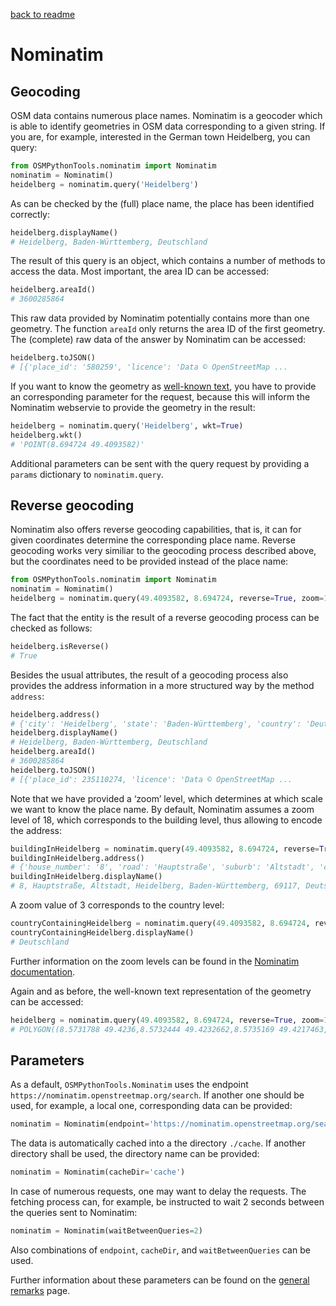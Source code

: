 [back to readme](../../../)

# Nominatim

## Geocoding

OSM data contains numerous place names. Nominatim is a geocoder which is able to identify geometries in OSM data corresponding to a given string. If you are, for example, interested in the German town Heidelberg, you can query:
```python
from OSMPythonTools.nominatim import Nominatim
nominatim = Nominatim()
heidelberg = nominatim.query('Heidelberg')
```
As can be checked by the (full) place name, the place has been identified correctly:
```python
heidelberg.displayName()
# Heidelberg, Baden-Württemberg, Deutschland
```
The result of this query is an object, which contains a number of methods to access the data. Most important, the area ID can be accessed:
```python
heidelberg.areaId()
# 3600285864
```
This raw data provided by Nominatim potentially contains more than one geometry. The function `areaId` only returns the area ID of the first geometry. The (complete) raw data of the answer by Nominatim can be accessed:
```python
heidelberg.toJSON()
# [{'place_id': '580259', 'licence': 'Data © OpenStreetMap ...
```

If you want to know the geometry as [well-known text](https://en.wikipedia.org/wiki/Well-known_text), you have to provide an corresponding parameter for the request, because this will inform the Nominatim webservie to provide the geometry in the result:
```python
heidelberg = nominatim.query('Heidelberg', wkt=True)
heidelberg.wkt()
# 'POINT(8.694724 49.4093582)'
```
Additional parameters can be sent with the query request by providing a `params` dictionary to `nominatim.query`.

## Reverse geocoding

Nominatim also offers reverse geocoding capabilities, that is, it can for given coordinates determine the corresponding place name.  Reverse geocoding works very similiar to the geocoding process described above, but the coordinates need to be provided instead of the place name:
```python
from OSMPythonTools.nominatim import Nominatim
nominatim = Nominatim()
heidelberg = nominatim.query(49.4093582, 8.694724, reverse=True, zoom=10)
```
The fact that the entity is the result of a reverse geocoding process can be checked as follows:
```python
heidelberg.isReverse()
# True
```
Besides the usual attributes, the result of a geocoding process also provides the address information in a more structured way by the method `address`:
```python
heidelberg.address()
# {'city': 'Heidelberg', 'state': 'Baden-Württemberg', 'country': 'Deutschland', 'country_code': 'de'}
heidelberg.displayName()
# Heidelberg, Baden-Württemberg, Deutschland
heidelberg.areaId()
# 3600285864
heidelberg.toJSON()
# [{'place_id': 235110274, 'licence': 'Data © OpenStreetMap ...
```
Note that we have provided a ‘zoom’ level, which determines at which scale we want to know the place name. By default, Nominatim assumes a zoom level of 18, which corresponds to the building level, thus allowing to encode the address:
```python
buildingInHeidelberg = nominatim.query(49.4093582, 8.694724, reverse=True)
buildingInHeidelberg.address()
# {'house_number': '8', 'road': 'Hauptstraße', 'suburb': 'Altstadt', 'city_district': 'Altstadt', 'city': 'Heidelberg', 'state': 'Baden-Württemberg', 'postcode': '69117', 'country': 'Deutschland', 'country_code': 'de'}
buildingInHeidelberg.displayName()
# 8, Hauptstraße, Altstadt, Heidelberg, Baden-Württemberg, 69117, Deutschland
```
A zoom value of 3 corresponds to the country level:
```python
countryContainingHeidelberg = nominatim.query(49.4093582, 8.694724, reverse=True, zoom=3)
countryContainingHeidelberg.displayName()
# Deutschland
```
Further information on the zoom levels can be found in the [Nominatim documentation](https://nominatim.org/release-docs/develop/api/Reverse/).

Again and as before, the well-known text representation of the geometry can be accessed:
```python
heidelberg = nominatim.query(49.4093582, 8.694724, reverse=True, zoom=10, wkt=True)
# POLYGON((8.5731788 49.4236,8.5732444 49.4232662,8.5735169 49.4217463, ...
```

## Parameters

As a default, `OSMPythonTools.Nominatim` uses the endpoint `https://nominatim.openstreetmap.org/search`. If another one should be used, for example, a local one, corresponding data can be provided:
```python
nominatim = Nominatim(endpoint='https://nominatim.openstreetmap.org/search')
```
The data is automatically cached into a the directory `./cache`. If another directory shall be used, the directory name can be provided:
```python
nominatim = Nominatim(cacheDir='cache')
```
In case of numerous requests, one may want to delay the requests. The fetching process can, for example, be instructed to wait 2 seconds between the queries sent to Nominatim:
```python
nominatim = Nominatim(waitBetweenQueries=2)
```
Also combinations of `endpoint`, `cacheDir`, and `waitBetweenQueries` can be used.

Further information about these parameters can be found on the [general remarks](general-remarks.md) page.
